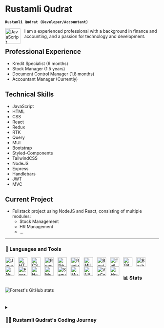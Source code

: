 # Rustamli Qudrat

**`Rustamli Qudrat (Developer/Accountant)`**

<img align="left" alt="JavaScript" width="50px" style="padding-right:10px;" src="https://avatars.githubusercontent.com/u/92920689?s=400&u=1f245dc9880a02f94d516a3e8baee6eea1ae5e67&v=4" />


I am a experienced professional with a background in finance and accounting, and a passion for technology and development.

## Professional Experience
- Kredit Specialist (6 months)
- Stock Manager (1.5 years)
- Document Control Manager (1.8 months)
- Accountant Manager (Currently)

## Technical Skills
- JavaScript
- HTML
- CSS
- React
- Redux
- RTK
- Query
- MUI
- Bootstrap
- Styled-Components
- TailwindCSS
- NodeJS
- Express
- Handlebars
- JWT
- MVC

## Current Project
- Fullstack project using NodeJS and React, consisting of multiple modules:
    - Stock Management
    - HR Management
    - ...


---

### 🧰 Languages and Tools

<img align="left" alt="JavaScript" width="30px" style="padding-right:10px;" src="https://cdn.jsdelivr.net/gh/devicons/devicon/icons/javascript/javascript-plain.svg" />
<img align="left" alt="HTML" width="30px" style="padding-right:10px;" src="https://cdn.jsdelivr.net/gh/devicons/devicon/icons/html5/html5-plain.svg" />
<img align="left" alt="CSS" width="30px" style="padding-right:10px;" src="https://cdn.jsdelivr.net/gh/devicons/devicon/icons/css3/css3-plain.svg" />
<img align="left" alt="React" width="30px" style="padding-right:10px;" src="https://cdn.jsdelivr.net/gh/devicons/devicon/icons/react/react-original.svg" />
<img align="left" alt="NextJS" width="30px" style="padding-right:10px;" src="https://cdn.jsdelivr.net/gh/devicons/devicon/icons/nextjs/nextjs-original-wordmark.svg" />
<img align="left" alt="Redux" width="30px" style="padding-right:10px;" src="https://cdn.jsdelivr.net/gh/devicons/devicon/icons/redux/redux-original.svg" />

<img align="left" alt="MUI" width="30px" style="padding-right:10px;" src="https://cdn.jsdelivr.net/gh/devicons/devicon/icons/materialui/materialui-original.svg" />
<img align="left" alt="Bootstrap" width="30px" style="padding-right:10px;" src="https://cdn.jsdelivr.net/gh/devicons/devicon/icons/bootstrap/bootstrap-original.svg" />
<img align="left" alt="Tailwindcss" width="30px" style="padding-right:10px;" src="https://cdn.jsdelivr.net/gh/devicons/devicon/icons/tailwindcss/tailwindcss-plain.svg" />
<img align="left" alt="Git" width="30px" style="padding-right:10px;" src="https://cdn.jsdelivr.net/gh/devicons/devicon/icons/git/git-original.svg" />
<img align="left" alt="Bash" width="30px" style="padding-right:10px;" src="https://cdn.jsdelivr.net/gh/devicons/devicon/icons/bash/bash-original.svg" />
<img align="left" alt="NodeJS" width="30px" style="padding-right:10px;" src="https://cdn.jsdelivr.net/gh/devicons/devicon/icons/nodejs/nodejs-original.svg" />
<img align="left" alt="ExpressJs" width="30px" style="padding-right:10px;" src="https://cdn.jsdelivr.net/gh/devicons/devicon/icons/express/express-original.svg" />
<img align="left" alt="Handlebars" width="30px" style="padding-right:10px;" src="https://cdn.jsdelivr.net/gh/devicons/devicon/icons/handlebars/handlebars-original.svg" />
<img align="left" alt="Mysql" width="30px" style="padding-right:10px;" src="https://cdn.jsdelivr.net/gh/devicons/devicon/icons/mysql/mysql-original.svg" />
<img align="left" alt="Sequelize" width="30px" style="padding-right:10px;" src="https://cdn.jsdelivr.net/gh/devicons/devicon/icons/sequelize/sequelize-original.svg" />
<img align="left" alt="MongoDB" width="30px" style="padding-right:10px;" src="https://cdn.jsdelivr.net/gh/devicons/devicon/icons/mongodb/mongodb-original-wordmark.svg" />
<img align="left" alt="NPM" width="30px" style="padding-right:10px;" src="https://cdn.jsdelivr.net/gh/devicons/devicon/icons/npm/npm-original-wordmark.svg" />
<img align="left" alt="VsCode" width="30px" style="padding-right:10px;" src="https://cdn.jsdelivr.net/gh/devicons/devicon/icons/vscode/vscode-original.svg" />

<img align="left" alt="Heroku" width="30px" style="padding-right:10px;" src="https://cdn.jsdelivr.net/gh/devicons/devicon/icons/heroku/heroku-original-wordmark.svg" />

<br />

#


### 📊 Stats

![Forrest's GitHub stats](https://github-readme-stats.vercel.app/api?username=forrestknight&show_icons=true&theme=gruvbox)

<!-- ![GitHub Streak](https://streak-stats.demolab.com?user=ForrestKnight&theme=gruvbox&border_radius=4.5) -->

#

<details>
 <summary><h3>👨‍💻 Rustamli Qudrat's Coding Journey</h3></summary>
  I am a software developer with 1 year of experience, primarily working with JavaScript, HTML, CSS, React, Redux, RTK, Query, MUI, Bootstrap, Styled-Components, TailwindCSS, NodeJS, Express, Handlebars, JWT, MVC. I am also experienced in developing full-stack projects.

## Projects

### Restaurant Admin Panel (React)

I developed a restaurant admin panel using React. The panel allows restaurant owners to manage their menu, orders, and customer data. It also includes features such as real-time updates, analytics, and inventory management.

### Restaurant Client (Next.js)

I also developed a restaurant client using Next.js. This client allows customers to view the menu, place orders, and track their order status. The client also includes features such as real-time updates, and integration with payment gateways.

### Other Projects

- etc...


